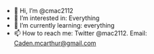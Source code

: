 - 👋 Hi, I’m @cmac2112
- 👀 I’m interested in: Everything
- 🌱 I’m currently learning: everything
- 📫 How to reach me: Twitter @mac2112. Email: Caden.mcarthur@gmail.com

<!---
cmac2112/cmac2112 is a ✨ special ✨ repository because its `README.md` (this file) appears on your GitHub profile.
You can click the Preview link to take a look at your changes.
--->
